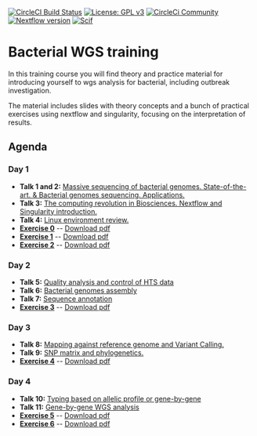 [![CircleCI Build Status](https://circleci.com/gh/circleci/circleci-docs.svg?style=shield)](https://circleci.com/gh/BU-ISCIII/bacterial_wgs_training) [![License: GPL v3](https://img.shields.io/badge/License-GPL%20v3-blue.svg)](https://www.gnu.org/licenses/gpl-3.0) [![CircleCi Community](https://img.shields.io/badge/community-CircleCI%20Discuss-343434.svg)](https://discuss.circleci.com) [![Nextflow version](https://img.shields.io/badge/nextflow->0.29.0-green.svg)](http://nextflow.io) [![Scif](https://img.shields.io/badge/Filesystem-Scientific-brightgreen.svg)](https://sci-f.github.io)

# Bacterial WGS training

In this training course you will find theory and practice material for introducing yourself to wgs analysis for bacterial, including outbreak investigation.

The material includes slides with theory concepts and a bunch of practical exercises using nextflow and singularity, focusing on the interpretation of results.

## Agenda

### Day 1

- **Talk 1 and 2:** [Massive sequencing of bacterial genomes. State-of-the-art. & Bacterial genomes sequencing. Applications.](slides/talk1/20241028_6ED_curso_SeqGenBac_session1.1-2_Introduccion_EAB.pdf)
- **Talk 3:** [The computing revolution in Biosciences. Nextflow and Singularity introduction.](slides/talk3/curso_SeqGenBac_ChangingComputingParadigm.pdf)
- **Talk 4:** [Linux environment review.](slides/talk2/curso_SeqGenBac_session1.2_linux.pdf)
- [**Exercise 0**](exercises/00_SetUp.md) -- [Download pdf](exercises/00_SetUp.pdf)
- [**Exercise 1**](exercises/01_LinuxBasicCommands.md) -- [Download pdf](exercises/01_LinuxBasicCommands.pdf)
- [**Exercise 2**](exercises/02_NextflowSingularity.md) -- [Download pdf](exercises/02_LinuxNextflowSingularity.pdf)

### Day 2

- **Talk 5:** [Quality analysis and control of HTS data](slides/talk5/curso_SeqGenBac_session2.2_quality_assesment.pdf)
- **Talk 6:** [Bacterial genomes assembly](slides/talk6/20221017_5ED_curso_SeqGenBac_session2.3_assembly_ICuesta.pdf)
- **Talk 7:** [Sequence annotation](slides/talk11/20231020_5ED_curso_SeqGenBac_session5.1_annotation_ICuesta.pdf)
- [**Exercise 3**](exercises/03_QualityAndAssembly.md) -- [Download pdf](exercises/03_QualityAndAssembly.pdf)

### Day 3

- **Talk 8:** [Mapping against reference genome and Variant Calling.](slides/talk7/curso_SeqGenBac_session3.1_MappingAndVariantCalling.pdf)
- **Talk 9:** [SNP matrix and phylogenetics.](slides/talk8/curso_SeqGenBac_session3.2_SNPMatrixAndPhylogenetics.pdf)
- [**Exercise 4**](exercises/04_outbreakSNP.md) -- [Download pdf](exercises/04_outbreakSNP.pdf)

### Day 4

- **Talk 10:** [Typing based on allelic profile or gene-by-gene](slides/talk10/20231019_5ED_curso_SeqGenBac_session4.1_tipificacion-gen-by-gene_ICuesta.pdf)
- **Talk 11:** [Gene-by-gene WGS analysis](slides/talk10/curso_SeqGenBac_session4.2_GeneByGenevsSNPs.pdf)
- [**Exercise 5**](./exercises/05_outbreakcgMLST.md) -- [Download pdf](exercises/05_outbreakcgMLST.pdf)
- [**Exercise 6**](exercises/06_annotation.md) -- [Download pdf](exercises/06_annotation.pdf)
